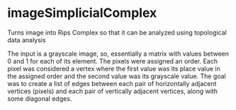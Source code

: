 # imageSimplicialComplex
Turns image into Rips Complex so that it can be analyzed using topological data analysis

The input is a grayscale image, so, essentially a matrix with values between 0 and 1 for each of its element. The pixels were assigned an order. Each pixel was considered a vertex where the first value was its place value in the assigned order  and the second value was its grayscale value. The goal was to create a list of edges between each pair of horizontally adjacent vertices (pixels) and each pair of vertically adjacent vertices, along with some diagonal edges. 
